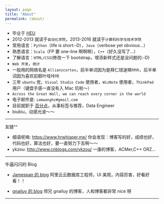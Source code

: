 ```yaml
---
layout: page
title: "About"
permalink: /about/
---
```


<div class="github-card" data-github="Allianzcortex" data-width="400" data-height="" data-theme="default"></div>
<script src="//cdn.jsdelivr.net/github-cards/latest/widget.js"></script>

- 毕业于 [HEU](http://www.hrbeu.edu.cn/)
- 2012-2013 就读于`自动化学院`，2013-2016 就读于`计算机科学与技术学院`
- 常用语言：`Python`（life is short:-D），`Java`（verbose yet obvious...）
- 熟悉语言：`Scala`（FP 要 one-line 啊啊啊），`C++`（好久没写了...）
- 了解语言：`HTML/CSS`(修改一下 bootstrap，增添新样式还是没问题的:-D)
- `Web 开发`，`统计`
- 一般用的网络名是 `Allianzcortex`，前半单词因为是拜仁球迷嘛hhh，后半单词因为喜欢前额叶哇咔咔
- 三年 `ubuntu` 党，`Visual Studio Code` 使用者，`WizNote` 使用者，`ThinkPad` 用户（键盘手感一直没有入 Mac 坑啦～）
- `Across the Great Wall, we can reach every corner in the world`
- 电子邮件是: `iamwanghz#gmail.com`
- 目前就职于 [百分点](http://www.baifendian.com/)，从事标签与推荐，Data Engineer
- biubiu，动感光波～～
<!-- 简历：Web版：<a href="/resume.html">点击查看</a>，PDF版：<a href="/resume.pdf">点击查看</a> <del> -->


---

友链^^

- 细语呢喃: https://www.hrwhisper.me/  你会发现：博客写的好，成绩也好，代码也好，算法也好，要一直努力下去啊～～
- ykzou: http://www.cnblogs.com/ykzou/ 一康的博客，ACMer,C++ ORZ...

---

牛逼闪闪的 Blog

- [Jamespan 的 blog](https://blog.jamespan.me/2015/05/17/url-encoding) 阿里云云数据库工程师，UI 美观，内容厉害，好看好看！！

- [gnailuy 的 blog](http://gnailuy.com/) 师兄 gnailuy 的博客，人和博客都非常 nice 呀

---
